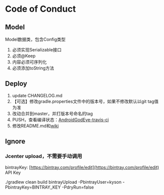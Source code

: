 # Code of Conduct

## Model

Model数据类，包含Config类型

1. 必须实现Serializable接口
2. 必须@Keep
3. 内容必须可序列化
4. 必须添加toString方法

## Deploy

1. update CHANGELOG.md
2. 【可选】修改gradle.properties文件中的版本号，如果不修改默认以git tag值为准
3. 改动合并到master，并打版本号命名的tag
4. PUSH，查看编译状态：[AndroidGodEye-travis-ci](https://travis-ci.org/Kyson/AndroidGodEye/builds)
5. 修改README.md和[wiki](https://github.com/Kyson/AndroidGodEye/wiki)

## Ignore

### Jcenter upload，不需要手动调用

bintrayKey: [https://bintray.com/profile/edit](https://bintray.com/profile/edit) API Key

./gradlew clean build bintrayUpload -PbintrayUser=kyson -PbintrayKey=BINTRAY_KEY -PdryRun=false
